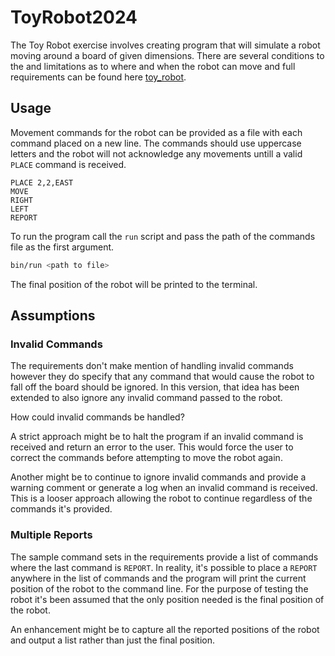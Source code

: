 # ToyRobot2024

The Toy Robot exercise involves creating program that will simulate a robot moving around a board of given dimensions. There are several conditions to the and limitations as to where and when the robot can move and full requirements can be found here [toy_robot](./toy_robot.md).

## Usage

Movement commands for the robot can be provided as a file with each command placed on a new line. The commands should use uppercase letters and the robot will not acknowledge any movements untill a valid `PLACE` command is received.
```
PLACE 2,2,EAST
MOVE
RIGHT
LEFT
REPORT
```

To run the program call the `run` script and pass the path of the commands file as the first argument.
```bash
bin/run <path to file>
```

The final position of the robot will be printed to the terminal.

## Assumptions

### Invalid Commands

The requirements don't make mention of handling invalid commands however they do specify that any command that would cause the robot to fall off the board should be ignored. In this version, that idea has been extended to also ignore any invalid command passed to the robot. 

How could invalid commands be handled? 

A strict approach might be to halt the program if an invalid command is received and return an error to the user. This would force the user to correct the commands before attempting to move the robot again. 

Another might be to continue to ignore invalid commands and provide a warning comment or generate a log when an invalid command is received. This is a looser approach allowing the robot to continue regardless of the commands it's provided.

### Multiple Reports

The sample command sets in the requirements provide a list of commands where the last command is `REPORT`. In reality, it's possible to place a `REPORT` anywhere in the list of commands and the program will print the current position of the robot to the command line. For the purpose of testing the robot it's been assumed that the only position needed is the final position of the robot.

An enhancement might be to capture all the reported positions of the robot and output a list rather than just the final position. 
